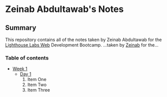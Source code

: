 # Zeinab Abdultawab's Notes
## Summary 

This repository contains all of the notes taken by Zeinab Abdultawab for the [Lighthouse Labs Web](https://www.lighthouselabs.ca/) Development Bootcamp.
...taken by [Zeinab](https://github.com/Zeinaaaa/lighthouse-web-notes) for the...
### Table of contents
* [Week 1](/week_1)
  * [Day 1](/week_1/Day_1)
    1. Item One 
    2. Item Two
    3. Item Three

